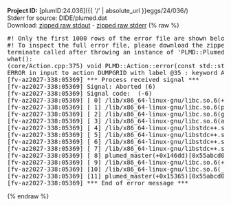**Project ID:** [plumID:24.036]({{ '/' | absolute_url }}eggs/24/036/)  
Stderr for source:  DIDE/plumed.dat   
Download: [zipped raw stdout](plumed.dat.plumed_master.stdout.txt.zip) - [zipped raw stderr](plumed.dat.plumed_master.stderr.txt.zip) 
{% raw %}
<pre>
#! Only the first 1000 rows of the error file are shown below
#! To inspect the full error file, please download the zipped raw stderr file above
terminate called after throwing an instance of 'PLMD::Plumed::ExceptionError'
what():
(core/Action.cpp:375) void PLMD::Action::error(const std::string&) const
ERROR in input to action DUMPGRID with label @35 : keyword ARG is compulsory for this action
[fv-az2027-338:05369] *** Process received signal ***
[fv-az2027-338:05369] Signal: Aborted (6)
[fv-az2027-338:05369] Signal code:  (-6)
[fv-az2027-338:05369] [ 0] /lib/x86_64-linux-gnu/libc.so.6(+0x45330)[0x7f8431c45330]
[fv-az2027-338:05369] [ 1] /lib/x86_64-linux-gnu/libc.so.6(pthread_kill+0x11c)[0x7f8431c9eb2c]
[fv-az2027-338:05369] [ 2] /lib/x86_64-linux-gnu/libc.so.6(gsignal+0x1e)[0x7f8431c4527e]
[fv-az2027-338:05369] [ 3] /lib/x86_64-linux-gnu/libc.so.6(abort+0xdf)[0x7f8431c288ff]
[fv-az2027-338:05369] [ 4] /lib/x86_64-linux-gnu/libstdc++.so.6(+0xa5ff5)[0x7f84320a5ff5]
[fv-az2027-338:05369] [ 5] /lib/x86_64-linux-gnu/libstdc++.so.6(+0xbb0da)[0x7f84320bb0da]
[fv-az2027-338:05369] [ 6] /lib/x86_64-linux-gnu/libstdc++.so.6(_ZSt10unexpectedv+0x0)[0x7f84320a5a55]
[fv-az2027-338:05369] [ 7] /lib/x86_64-linux-gnu/libstdc++.so.6(+0xa5a6f)[0x7f84320a5a6f]
[fv-az2027-338:05369] [ 8] plumed_master(+0x146dd)[0x55abcd0e36dd]
[fv-az2027-338:05369] [ 9] /lib/x86_64-linux-gnu/libc.so.6(+0x2a1ca)[0x7f8431c2a1ca]
[fv-az2027-338:05369] [10] /lib/x86_64-linux-gnu/libc.so.6(__libc_start_main+0x8b)[0x7f8431c2a28b]
[fv-az2027-338:05369] [11] plumed_master(+0x15365)[0x55abcd0e4365]
[fv-az2027-338:05369] *** End of error message ***
</pre>
{% endraw %}

